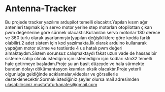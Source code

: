 # Antenna-Tracker

Bu projede tracker yazılımı ardupilot temelli olacaktır.Yapılan kısım ağır antenleri taşımak için servo motor yerine step motorları  otopilottan çıkan pwm değerlerine göre sürmek olacaktır.Kullanılan servo motorlar 180 derece ve 360 turlu olarak ayarlanmıştır(yapılan değişikliklere göre kodda farklı olabilir).2 adet sistem için kod yazılmakta.İlk olarak arduino kullanarak yaptığım motor sürme ve testlerde 4 us hatalı pwm değeri almaktaydım.Sistem sorunsuz calışmaktaydı fakat  uzun vade de hassas bir sisteme sahip olmak istediğim için istemediğim için kodları stm32 temelli hale getirmeye başladım.Proje şu an basit düzeyde ve hala sürmekte bundan dolayı dökümantasyon kısımları eksik olacaktır.Proje yeterli olgunluğa geldiğinde acıklamalar,videolar ve görsellerle desteklenecektir.Sormak istediğiniz şeyler olursa mail adresimden ulaşabilirsiniz.mustafafurkanates@gmail.com
